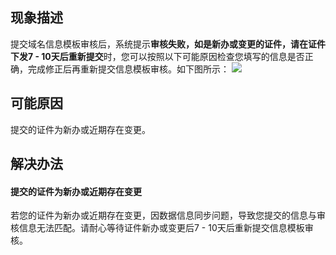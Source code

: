 ## 现象描述
提交域名信息模板审核后，系统提示**审核失败，如是新办或变更的证件，请在证件下发7 - 10天后重新提交**时，您可以按照以下可能原因检查您填写的信息是否正确，完成修正后再重新提交信息模板审核。如下图所示：
![](https://qcloudimg.tencent-cloud.cn/raw/d6c27aaf33c2bd7f384a3476fe62cf3a.png)

## 可能原因
提交的证件为新办或近期存在变更。



## 解决办法
#### 提交的证件为新办或近期存在变更
若您的证件为新办或近期存在变更，因数据信息同步问题，导致您提交的信息与审核信息无法匹配。请耐心等待证件新办或变更后7 - 10天后重新提交信息模板审核。


